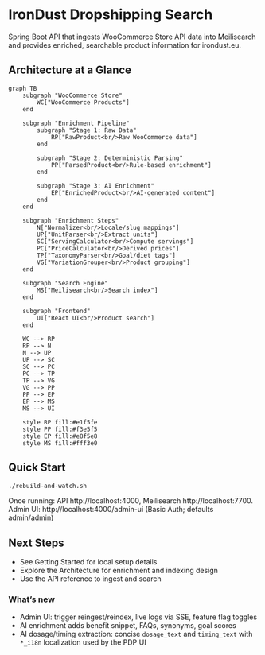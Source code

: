 # IronDust Dropshipping Search

Spring Boot API that ingests WooCommerce Store API data into Meilisearch and provides enriched, searchable product information for irondust.eu.

## Architecture at a Glance

```mermaid
graph TB
    subgraph "WooCommerce Store"
        WC["WooCommerce Products"]
    end

    subgraph "Enrichment Pipeline"
        subgraph "Stage 1: Raw Data"
            RP["RawProduct<br/>Raw WooCommerce data"]
        end

        subgraph "Stage 2: Deterministic Parsing"
            PP["ParsedProduct<br/>Rule-based enrichment"]
        end

        subgraph "Stage 3: AI Enrichment"
            EP["EnrichedProduct<br/>AI-generated content"]
        end
    end

    subgraph "Enrichment Steps"
        N["Normalizer<br/>Locale/slug mappings"]
        UP["UnitParser<br/>Extract units"]
        SC["ServingCalculator<br/>Compute servings"]
        PC["PriceCalculator<br/>Derived prices"]
        TP["TaxonomyParser<br/>Goal/diet tags"]
        VG["VariationGrouper<br/>Product grouping"]
    end

    subgraph "Search Engine"
        MS["Meilisearch<br/>Search index"]
    end

    subgraph "Frontend"
        UI["React UI<br/>Product search"]
    end

    WC --> RP
    RP --> N
    N --> UP
    UP --> SC
    SC --> PC
    PC --> TP
    TP --> VG
    VG --> PP
    PP --> EP
    EP --> MS
    MS --> UI

    style RP fill:#e1f5fe
    style PP fill:#f3e5f5
    style EP fill:#e8f5e8
    style MS fill:#fff3e0
```

## Quick Start

```bash
./rebuild-and-watch.sh
```

Once running: API http://localhost:4000, Meilisearch http://localhost:7700.
Admin UI: http://localhost:4000/admin-ui (Basic Auth; defaults admin/admin)

## Next Steps

- See Getting Started for local setup details
- Explore the Architecture for enrichment and indexing design
- Use the API reference to ingest and search

### What’s new

- Admin UI: trigger reingest/reindex, live logs via SSE, feature flag toggles
- AI enrichment adds benefit snippet, FAQs, synonyms, goal scores
- AI dosage/timing extraction: concise `dosage_text` and `timing_text` with `*_i18n` localization used by the PDP UI


